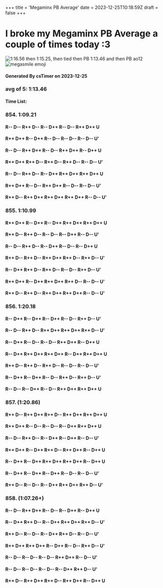 +++
title = 'Megaminx PB Average'
date = 2023-12-25T10:18:59Z
draft = false
+++

# I broke my Megaminx PB Average a couple of times today :3
![1:16.56 then 1:15.25, then tied then PB 1:13.46 and then PB ao12](/christmas-mega-roll.png)
![megasmile emoji](/megasmile.webp)

#### Generated By csTimer on 2023-12-25
### avg of 5: 1:13.46

#### Time List:
### 854. 1:09.21
#### R-- D-- R++ D-- R-- D++ R-- D-- R++ D++ U
#### R++ D++ R-- D++ R-- D-- R-- D-- R-- D-- U'
#### R-- D-- R++ D++ R-- D-- R++ D++ R-- D++ U
#### R++ D++ R++ D-- R++ D-- R++ D-- R-- D-- U'
#### R-- D-- R++ D-- R-- D++ R++ D++ R++ D++ U
#### R++ D++ R-- D-- R++ D++ R-- D-- R-- D-- U'
#### R++ D-- R++ D++ R++ D++ R++ D++ R-- D-- U'
 
### 855. 1:10.99
#### R++ D++ R-- D++ R-- D++ R++ D++ R++ D++ U
#### R++ D-- R++ D-- R-- D-- R-- D++ R-- D-- U'
#### R-- D-- R++ D-- R-- D++ R-- D-- R-- D++ U
#### R++ D-- R++ D-- R++ D++ R++ D-- R++ D-- U'
#### R-- D++ R++ D-- R++ D-- R-- D-- R++ D-- U'
#### R++ D++ R-- D++ R++ D++ R++ D-- R-- D-- U'
#### R++ D-- R++ D-- R++ D++ R++ D++ R-- D-- U'
 
### 856. 1:20.18
#### R-- D++ R-- D++ R-- D++ R-- D-- R++ D-- U'
#### R-- D-- R++ D-- R++ D++ R++ D++ R++ D-- U'
#### R-- D++ R-- D-- R-- D-- R++ D++ R-- D++ U
#### R-- D++ R++ D++ R++ D++ R-- D++ R++ D++ U
#### R++ D-- R++ D-- R++ D-- R-- D-- R-- D-- U'
#### R-- D++ R-- D++ R-- D-- R++ D-- R++ D-- U'
#### R-- D-- R-- D++ R-- D-- R++ D++ R++ D++ U

### 857. (1:20.86)
#### R++ D-- R++ D++ R++ D-- R++ D++ R++ D++ U
#### R++ D++ R-- D-- R-- D-- R-- D++ R++ D++ U
#### R-- D-- R++ D-- R-- D++ R-- D++ R-- D-- U'
#### R++ D++ R-- D++ R++ D-- R++ D++ R-- D++ U
#### R-- D++ R-- D++ R++ D++ R++ D++ R-- D++ U
#### R-- D++ R-- D++ R-- D++ R-- D-- R-- D-- U'
#### R++ D-- R-- D-- R-- D++ R++ D++ R++ D-- U'
 
### 858. (1:07.26+)
#### R-- D-- R++ D++ R-- D-- R-- D++ R-- D++ U
#### R-- D++ R++ D-- R-- D++ R++ D++ R++ D-- U'
#### R++ D-- R-- D-- R-- D++ R++ D-- R-- D-- U'
#### R++ D++ R++ D++ R-- D++ R-- D-- R++ D-- U'
#### R-- D-- R-- D-- R-- D-- R++ D++ R-- D-- U'
#### R-- D-- R-- D-- R-- D-- R-- D++ R++ D-- U'
#### R++ D-- R++ D++ R++ D-- R++ D++ R-- D++ U
